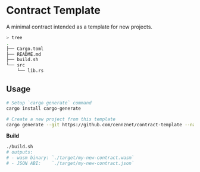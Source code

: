 # Contract Template
A minimal contract intended as a template for new projects.  
```bash
> tree
.
├── Cargo.toml
├── README.md
├── build.sh
└── src
    └── lib.rs
```

## Usage
```bash
# Setup `cargo generate` command
cargo install cargo-generate

# Create a new project from this template
cargo generate --git https://github.com/cennznet/contract-template --name my-new-contract
```

__Build__  
```bash
./build.sh 
# outputs:
# - wasm binary: `./target/my-new-contract.wasm`
# - JSON ABI:    `./target/my-new-contract.json`
```
